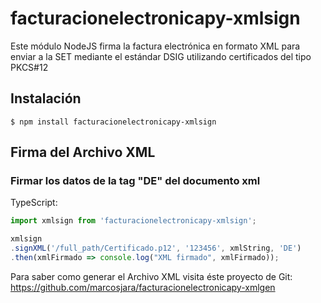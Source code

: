 # facturacionelectronicapy-xmlsign

Este módulo NodeJS firma la factura electrónica en formato XML para enviar a la SET mediante el estándar DSIG utilizando certificados del tipo PKCS#12

## Instalación

```
$ npm install facturacionelectronicapy-xmlsign
```

## Firma del Archivo XML

### Firmar los datos de la tag "DE" del documento xml

TypeScript:
```typescript
import xmlsign from 'facturacionelectronicapy-xmlsign';

xmlsign
.signXML('/full_path/Certificado.p12', '123456', xmlString, 'DE')
.then(xmlFirmado => console.log("XML firmado", xmlFirmado));

```

Para saber como generar el Archivo XML visita éste proyecto de Git: 
https://github.com/marcosjara/facturacionelectronicapy-xmlgen
